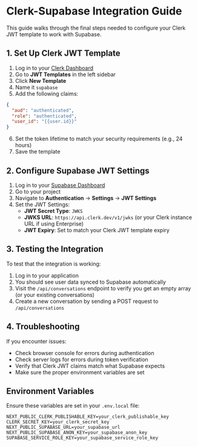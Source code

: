 # Clerk-Supabase Integration Guide

This guide walks through the final steps needed to configure your Clerk JWT template to work with Supabase.

## 1. Set Up Clerk JWT Template

1. Log in to your [Clerk Dashboard](https://dashboard.clerk.dev)
2. Go to **JWT Templates** in the left sidebar
3. Click **New Template**
4. Name it `supabase`
5. Add the following claims:

```json
{
  "aud": "authenticated",
  "role": "authenticated",
  "user_id": "{{user.id}}"
}
```

6. Set the token lifetime to match your security requirements (e.g., 24 hours)
7. Save the template

## 2. Configure Supabase JWT Settings

1. Log in to your [Supabase Dashboard](https://app.supabase.com)
2. Go to your project
3. Navigate to **Authentication** → **Settings** → **JWT Settings**
4. Set the JWT Settings:
   - **JWT Secret Type**: `JWKS`
   - **JWKS URL**: `https://api.clerk.dev/v1/jwks` (or your Clerk instance URL if using Enterprise)
   - **JWT Expiry**: Set to match your Clerk JWT template expiry

## 3. Testing the Integration

To test that the integration is working:

1. Log in to your application
2. You should see user data synced to Supabase automatically
3. Visit the `/api/conversations` endpoint to verify you get an empty array (or your existing conversations)
4. Create a new conversation by sending a POST request to `/api/conversations`

## 4. Troubleshooting

If you encounter issues:

- Check browser console for errors during authentication
- Check server logs for errors during token verification
- Verify that Clerk JWT claims match what Supabase expects
- Make sure the proper environment variables are set

## Environment Variables

Ensure these variables are set in your `.env.local` file:

```
NEXT_PUBLIC_CLERK_PUBLISHABLE_KEY=your_clerk_publishable_key
CLERK_SECRET_KEY=your_clerk_secret_key
NEXT_PUBLIC_SUPABASE_URL=your_supabase_url
NEXT_PUBLIC_SUPABASE_ANON_KEY=your_supabase_anon_key
SUPABASE_SERVICE_ROLE_KEY=your_supabase_service_role_key
``` 